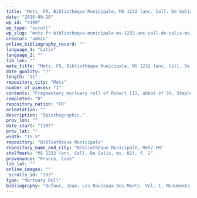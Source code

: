 ```yaml
---
title: "Metz, FR, Bibliothèque Municipale, MS 1232 (anc. Coll. De Salis, ms. 82), f. 2"
date: "2016-09-28"
wp_id: "4499"
wp_type: "scroll"
wp_slug: "metz-fr-bibliotheque-municipale-ms-1232-anc-coll-de-salis-ms-82-f-2"
creator: "admin"
online_bibliography_record: ""
language_1: "Latin"
language_2: ""
lib_lon: ""
meta_title: "Metz, FR, Bibliothèque Municipale, MS 1232 (anc. Coll. De Salis, ms. 82), f. 2"
date_quality: "?"
length: "21"
repository_city: "Metz"
number_of_pieces: "1"
contents: "Fragmentary mortuary roll of Robert [I], abbot of St. Stephen of Caen (d. 22 January 1107)."
completed: "N"
repository_nation: "FR"
orientation: ""
description: "Opisthographic."
prov_lon: ""
date_start: "1107"
prov_lat: ""
width: "15.5"
repository: "Bibliothèque Municipale"
repository_name_and_city: "Bibliothèque Municipale, Metz FR"
shelfmark: "MS 1232 (anc. Coll. De Salis, ms. 82), f. 2"
provenance: "France, Caen"
lib_lat: ""
online_images: ""
_scrolls_id: "393"
type: "Mortuary Roll"
bibliography: "Dufour, Jean. Les Rouleaux Des Morts. Vol. 1. Monumenta Palaeographica Medii Aevi. Series Gallica. Turnhout: Brepols, 2009. no. 110."
---
```




